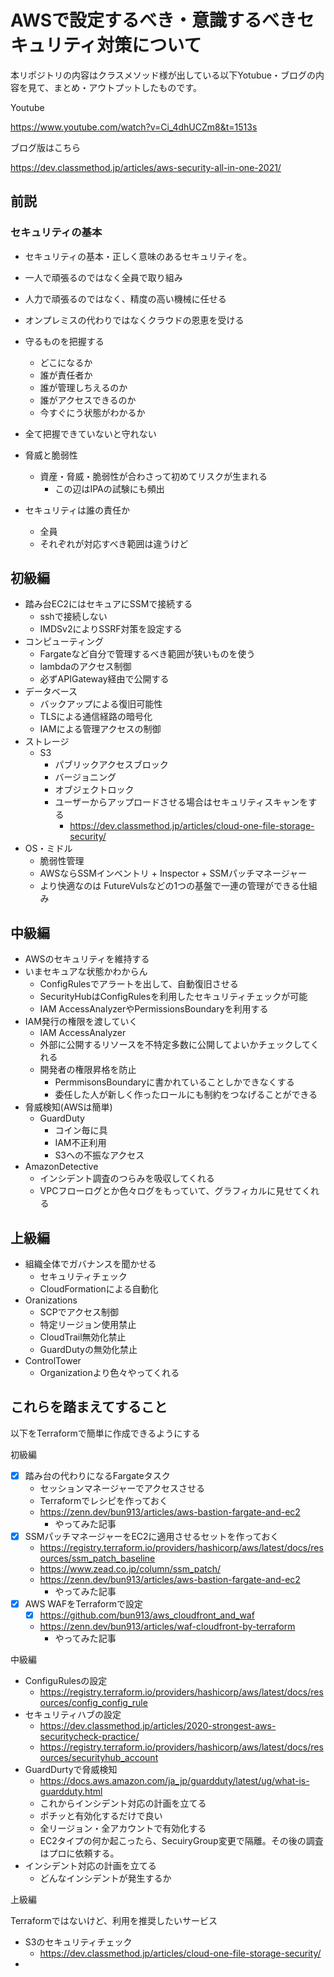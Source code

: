 # AWSで設定するべき・意識するべきセキュリティ対策について

本リポジトリの内容はクラスメソッド様が出している以下Yotubue・ブログの内容を見て、まとめ・アウトプットしたものです。

Youtube

https://www.youtube.com/watch?v=Ci_4dhUCZm8&t=1513s

ブログ版はこちら

https://dev.classmethod.jp/articles/aws-security-all-in-one-2021/


## 前説

### セキュリティの基本

- セキュリティの基本・正しく意味のあるセキュリティを。
- 一人で頑張るのではなく全員で取り組み
- 人力で頑張るのではなく、精度の高い機械に任せる
- オンプレミスの代わりではなくクラウドの恩恵を受ける

- 守るものを把握する
  - どこになるか
  - 誰が責任者か
  - 誰が管理しちえるのか
  - 誰がアクセスできるのか
  - 今すぐにう状態がわかるか
- 全て把握できていないと守れない

- 脅威と脆弱性
  - 資産・脅威・脆弱性が合わさって初めてリスクが生まれる
    - この辺はIPAの試験にも頻出

- セキュリティは誰の責任か
  - 全員
  - それぞれが対応すべき範囲は違うけど


## 初級編

- 踏み台EC2にはセキュアにSSMで接続する
  - sshで接続しない
  - IMDSv2によりSSRF対策を設定する
- コンピューティング
  - Fargateなど自分で管理するべき範囲が狭いものを使う
  - lambdaのアクセス制御
  - 必ずAPIGateway経由で公開する
- データベース
  - バックアップによる復旧可能性
  - TLSによる通信経路の暗号化
  - IAMによる管理アクセスの制御
- ストレージ
  - S3
    - パブリックアクセスブロック
    - バージョニング
    - オブジェクトロック
    - ユーザーからアップロードさせる場合はセキュリティスキャンをする
      - https://dev.classmethod.jp/articles/cloud-one-file-storage-security/
- OS・ミドル
  - 脆弱性管理
  - AWSならSSMインベントリ + Inspector + SSMパッチマネージャー
  - より快適なのは FutureVulsなどの1つの基盤で一連の管理ができる仕組み

## 中級編

- AWSのセキュリティを維持する
- いまセキュアな状態かわからん
  - ConfigRulesでアラートを出して、自動復旧させる
  - SecurityHubはConfigRulesを利用したセキュリティチェックが可能
  - IAM AccessAnalyzerやPermissionsBoundaryを利用する
- IAM発行の権限を渡していく
  - IAM AccessAnalyzer
  - 外部に公開するリソースを不特定多数に公開してよいかチェックしてくれる
  - 開発者の権限昇格を防止
    - PermmisonsBoundaryに書かれていることしかできなくする
    - 委任した人が新しく作ったロールにも制約をつなげることができる
- 脅威検知(AWSは簡単)
  - GuardDuty
    - コイン毎に具
    - IAM不正利用
    - S3への不振なアクセス
- AmazonDetective
  - インシデント調査のつらみを吸収してくれる
  - VPCフローログとか色々ログをもっていて、グラフィカルに見せてくれる

## 上級編

- 組織全体でガバナンスを聞かせる
  - セキュリティチェック
  - CloudFormationによる自動化
- Oranizations
  - SCPでアクセス制御
  - 特定リージョン使用禁止
  - CloudTrail無効化禁止
  - GuardDutyの無効化禁止
- ControlTower
  - Organizationより色々やってくれる

## これらを踏まえてすること

以下をTerraformで簡単に作成できるようにする

初級編

- [x] 踏み台の代わりになるFargateタスク
  - セッションマネージャーでアクセスさせる
  - Terraformでレシピを作っておく
  - https://zenn.dev/bun913/articles/aws-bastion-fargate-and-ec2
    - やってみた記事
- [x] SSMパッチマネージャーをEC2に適用させるセットを作っておく
  - https://registry.terraform.io/providers/hashicorp/aws/latest/docs/resources/ssm_patch_baseline
  - https://www.zead.co.jp/column/ssm_patch/
  - https://zenn.dev/bun913/articles/aws-bastion-fargate-and-ec2
    - やってみた記事
- [x] AWS WAFをTerraformで設定
  - [x] https://github.com/bun913/aws_cloudfront_and_waf
  - https://zenn.dev/bun913/articles/waf-cloudfront-by-terraform
    - やってみた記事

中級編

- ConfiguRulesの設定
  - https://registry.terraform.io/providers/hashicorp/aws/latest/docs/resources/config_config_rule
- セキュリティハブの設定
  - https://dev.classmethod.jp/articles/2020-strongest-aws-securitycheck-practice/
  - https://registry.terraform.io/providers/hashicorp/aws/latest/docs/resources/securityhub_account
- GuardDurtyで脅威検知
  - https://docs.aws.amazon.com/ja_jp/guardduty/latest/ug/what-is-guardduty.html
  - これからインシデント対応の計画を立てる
  - ポチッと有効化するだけで良い
  - 全リージョン・全アカウントで有効化する
  - EC2タイプの何か起こったら、SecuiryGroup変更で隔離。その後の調査はプロに依頼する。
- インシデント対応の計画を立てる
  - どんなインシデントが発生するか

上級編


Terraformではないけど、利用を推奨したいサービス

- S3のセキュリティチェック
  - https://dev.classmethod.jp/articles/cloud-one-file-storage-security/
- 
